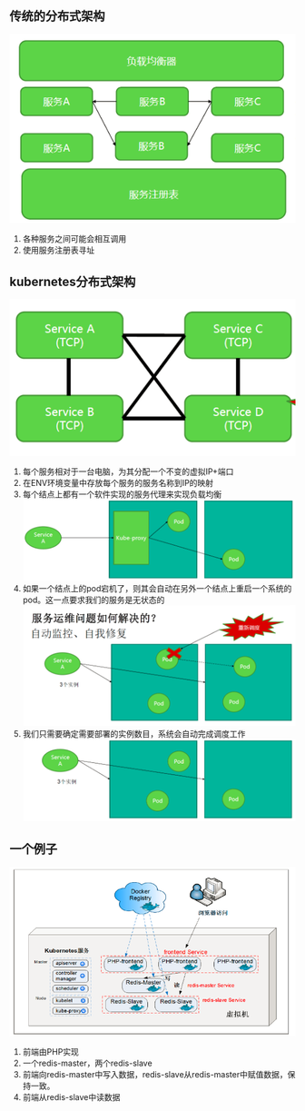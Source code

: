 ## 传统的分布式架构
![1](imgs/1.PNG)
1. 各种服务之间可能会相互调用
2. 使用服务注册表寻址

## kubernetes分布式架构
![2](imgs/2.PNG)
1. 每个服务相对于一台电脑，为其分配一个不变的虚拟IP+端口
2. 在ENV环境变量中存放每个服务的服务名称到IP的映射
3. 每个结点上都有一个软件实现的服务代理来实现负载均衡
  ![4](imgs/4.PNG)
4. 如果一个结点上的pod宕机了，则其会自动在另外一个结点上重启一个系统的pod。这一点要求我们的服务是无状态的
  ![3](imgs/3.PNG)
5. 我们只需要确定需要部署的实例数目，系统会自动完成调度工作
  ![5](imgs/5.PNG)

## 一个例子
![6](imgs/6.PNG)
1. 前端由PHP实现
2. 一个redis-master，两个redis-slave
3. 前端向redis-master中写入数据，redis-slave从redis-master中赋值数据，保持一致。
4. 前端从redis-slave中读数据

